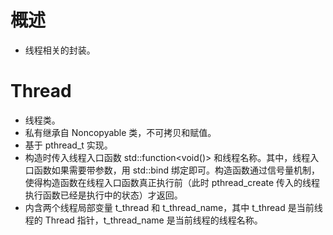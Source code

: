 # 概述

- 线程相关的封装。


# Thread

- 线程类。
- 私有继承自 Noncopyable 类，不可拷贝和赋值。
- 基于 pthread_t 实现。
- 构造时传入线程入口函数 std::function<void()> 和线程名称。其中，线程入口函数如果需要带参数，用 std::bind 绑定即可。构造函数通过信号量机制，使得构造函数在线程入口函数真正执行前（此时 pthread_create 传入的线程执行函数已经是执行中的状态）才返回。
- 内含两个线程局部变量 t_thread 和 t_thread_name，其中 t_thread 是当前线程的 Thread 指针，t_thread_name 是当前线程的线程名称。
